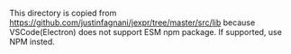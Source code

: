 This directory is copied from https://github.com/justinfagnani/jexpr/tree/master/src/lib because VSCode(Electron) does not support ESM npm package.
If supported, use NPM insted.
